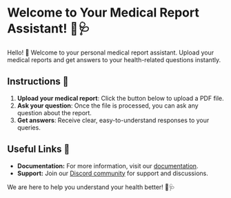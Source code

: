 # Welcome to Your Medical Report Assistant! 🚀🩺

Hello! 👋 Welcome to your personal medical report assistant. Upload your medical reports and get answers to your health-related questions instantly.

## Instructions 📝

1. **Upload your medical report**: Click the button below to upload a PDF file.
2. **Ask your question**: Once the file is processed, you can ask any question about the report.
3. **Get answers**: Receive clear, easy-to-understand responses to your queries.

## Useful Links 🔗

- **Documentation:** For more information, visit our [documentation](https://docs.yourapp.com).
- **Support:** Join our [Discord community](https://discord.gg/yourapp) for support and discussions.

We are here to help you understand your health better! 💪🩺
